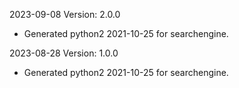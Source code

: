 2023-09-08 Version: 2.0.0
- Generated python2 2021-10-25 for searchengine.

2023-08-28 Version: 1.0.0
- Generated python2 2021-10-25 for searchengine.

